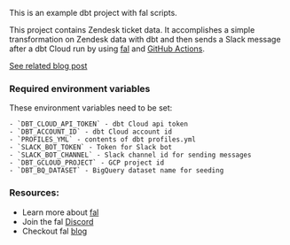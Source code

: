 This is an example dbt project with fal scripts.

This project contains Zendesk ticket data. It accomplishes a simple transformation on Zendesk data with dbt and then sends a Slack message after a dbt Cloud run by using [fal](https://github.com/fal-ai/fal) and [GitHub Actions](https://docs.github.com/en/actions).

[See related blog post](https://blog.fal.ai/how-to-run-python-with-dbt-cloud-hint-no-need-for-airflow/)

### Required environment variables

These environment variables need to be set:

    - `DBT_CLOUD_API_TOKEN` - dbt Cloud api token
    - `DBT_ACCOUNT_ID` - dbt Cloud account id
    - `PROFILES_YML` - contents of dbt profiles.yml
    - `SLACK_BOT_TOKEN` - Token for Slack bot
    - `SLACK_BOT_CHANNEL` - Slack channel id for sending messages
    - `DBT_GCLOUD_PROJECT` - GCP project id
    - `DBT_BQ_DATASET` - BigQuery dataset name for seeding

### Resources:
- Learn more about [fal](https://github.com/fal-ai/fal)
- Join the fal [Discord](https://discord.com/invite/Fyc9PwrccF)
- Checkout fal [blog](https://blog.fal.ai)
